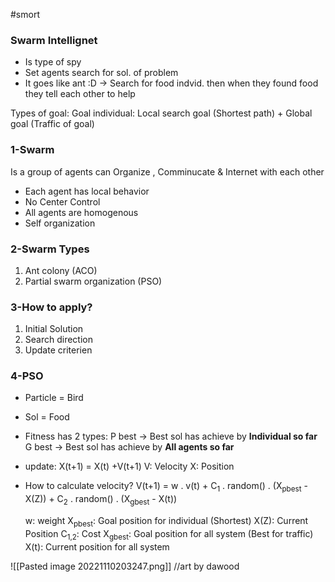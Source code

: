 #smort
### Swarm Intellignet
- Is type of spy
- Set agents search for sol. of problem
- It goes like ant :D -> Search for food indvid.  then when they found food they tell each other to help

Types of goal: 
	Goal individual: Local search goal (Shortest path) + Global goal (Traffic of goal)

### 1-Swarm 
Is a group of agents can Organize , Comminucate & Internet with each other
- Each agent has local behavior
- No Center Control
- All agents are homogenous
- Self organization

### 2-Swarm Types
1. Ant colony (ACO)
2. Partial swarm organization (PSO) 

### 3-How to apply?
1. Initial Solution
2. Search direction
3. Update criterien

### 4-PSO
- Particle = Bird
- Sol =  Food

- Fitness has 2 types:
	P best -> Best sol has achieve by **Individual so far**
	G best -> Best sol has achieve by **All agents so far**  

- update: X(t+1) = X(t) +V(t+1)
	V: Velocity
	X: Position

- How to calculate velocity?
	V(t+1) = w . v(t) + C<sub>1</sub> . random() . (X<sub>pbest</sub> - X(Z)) + C<sub>2</sub> . random() . (X<sub>gbest</sub> - X(t))
	 
	w: weight
	X<sub>pbest</sub>: Goal position for individual (Shortest) 
	X(Z): Current Position
	C<sub>1,2</sub>: Cost
	X<sub>gbest</sub>: Goal position for all system (Best for traffic)
	X(t): Current position for all system

![[Pasted image 20221110203247.png]]
//art by dawood